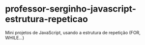 # professor-serginho-javascript-estrutura-repeticao
Mini projetos de JavaScript, usando a estrutura de repetição (FOR, WHILE...)

